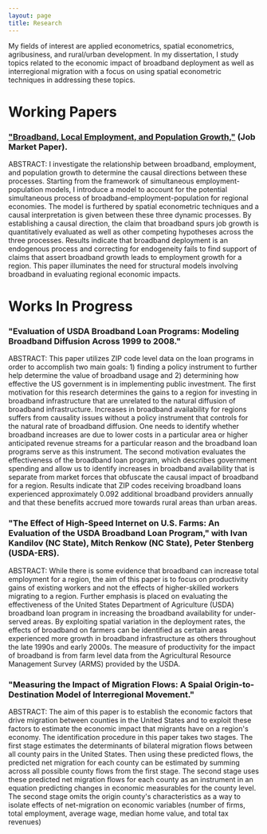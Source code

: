 ```yaml
---
layout: page
title: Research
---
```


My fields of interest are applied econometrics, spatial econometrics, agribusiness, and rural/urban development. In my dissertation, I study topics related to the economic impact of broadband deployment as well as interregional migration with a focus on using spatial econometric techniques in addressing these topics.

# Working Papers

### ["Broadband, Local Employment, and Population Growth,"](/Paper-2.pdf) (Job Market Paper).

ABSTRACT: I investigate the relationship between broadband, employment, and population growth to determine the causal directions between these processes. Starting from the framework of simultaneous employment-population models, I introduce a model to account for the potential simultaneous process of broadband-employment-population for regional economies. The model is furthered by spatial econometric techniques and a causal interpretation is given between these three dynamic processes. By establishing a causal direction, the claim that broadband spurs job growth is quantitatively evaluated as well as other competing hypotheses across the three processes. Results indicate that broadband deployment is an endogenous process and correcting for endogeneity fails to find support of claims that assert broadband growth leads to employment growth for a region. This paper illuminates the need for structural models involving broadband in evaluating regional economic impacts.

# Works In Progress

### "Evaluation of USDA Broadband Loan Programs: Modeling Broadband Diffusion Across 1999 to 2008."

ABSTRACT: This paper utilizes ZIP code level data on the loan programs in order to accomplish two main goals: 1) finding a policy instrument to further help determine the value of broadband usage and 2) determining how effective the US government is in implementing public investment. The first motivation for this research determines the gains to a region for investing in broadband infrastructure that are unrelated to the natural diffusion of broadband infrastructure. Increases in broadband availability for regions suffers from causality issues without a policy instrument that controls for the natural rate of broadband diffusion. One needs to identify whether broadband increases are due to lower costs in a particular area or higher anticipated revenue streams for a particular reason and the broadband loan programs serve as this instrument. The second motivation evaluates the effectiveness of the broadband loan program, which describes government spending and allow us to identify increases in broadband availability that is separate from market forces that obfuscate the causal impact of broadband for a region. Results indicate that ZIP codes receiving broadband loans experienced approximately 0.092 additional broadband providers annually and that these benefits accrued more towards rural areas than urban areas.

### "The Effect of High-Speed Internet on U.S. Farms: An Evaluation of the USDA Broadband Loan Program," with Ivan Kandilov (NC State), Mitch Renkow (NC State), Peter Stenberg (USDA-ERS).

ABSTRACT: While there is some evidence that broadband can increase total employment for a region, the aim of this paper is to focus on productivity gains of existing workers and not the effects of higher-skilled workers migrating to a region. Further emphasis is placed on evaluating the effectiveness of the United States Department of Agriculture (USDA) broadband loan program in increasing the broadband availability for under-served areas. By exploiting spatial variation in the deployment rates, the effects of broadband on farmers can be identified as certain areas experienced more growth in broadband infrastructure as others throughout the late 1990s and early 2000s. The measure of productivity for the impact of broadband is from farm level data from the Agricultural Resource Management Survey (ARMS) provided by the USDA.

### "Measuring the Impact of Migration Flows: A Spaial Origin-to-Destination Model of Interregional Movement."

ABSTRACT: The aim of this paper is to establish the economic factors that drive migration between counties in the United States and to exploit these factors to estimate the economic impact that migrants have on a region's economy. The identification procedure in this paper takes two stages. The first stage estimates the determinants of bilateral migration flows between all county pairs in the United States. Then using these predicted flows, the predicted net migration for each county can be estimated by summing across all possible county flows from the first stage. The second stage uses these predicted net migration flows for each county as an instrument in an equation predicting changes in economic measurables for the county level. The second stage omits the origin county's characteristics as a way to isolate effects of net-migration on economic variables (number of firms, total employment, average wage, median home value, and total tax revenues)